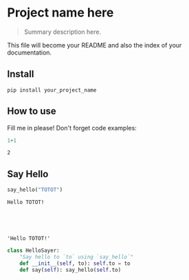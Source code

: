 
<!--

#################################################
### THIS FILE WAS AUTOGENERATED! DO NOT EDIT! ###
#################################################
# file to edit: index.ipynb
# command to build the docs after a change: nbdev_build_docs

-->

# Project name here

> Summary description here.


This file will become your README and also the index of your documentation.

## Install

`pip install your_project_name`

## How to use

Fill me in please! Don't forget code examples:
<div class="codecell" markdown="1">
<div class="input_area" markdown="1">

```python
1+1
```

</div>
<div class="output_area" markdown="1">




    2



</div>

</div>

## Say Hello
<div class="codecell" markdown="1">
<div class="input_area" markdown="1">

```python
say_hello("TOTOT")
```

</div>
<div class="output_area" markdown="1">

    Hello TOTOT!
    




    'Hello TOTOT!'



</div>

</div>
<div class="codecell" markdown="1">
<div class="input_area" markdown="1">

```python
class HelloSayer:
    "Say hello to `to` using `say_hello`"
    def __init__(self, to): self.to = to
    def say(self): say_hello(self.to)
```

</div>

</div>
